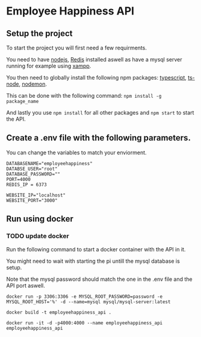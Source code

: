 # Employee Happiness API

## Setup the project

To start the project you will first need a few requirments.

You need to have [nodejs](https://nodejs.org/dist/latest-v12.x/), [Redis](https://redis.io/download) installed aswell as have a mysql server running for example using [xampp](https://www.apachefriends.org/index.html).

You then need to globally install the following npm packages: [typescript](https://www.npmjs.com/package/typescript), [ts-node](https://www.npmjs.com/package/ts-node), [nodemon](https://www.npmjs.com/package/nodemon).

This can be done with the following command: `npm install -g package_name`

And lastly you use `npm install` for all other packages and `npm start` to start the API.

## Create a .env file with the following parameters.

You can change the variables to match your enviorment.

```
DATABASENAME="employeehappiness"
DATABSE_USER="root"
DATABASE_PASSWORD=""
PORT=4000
REDIS_IP = 6373

WEBSITE_IP="localhost"
WEBSITE_PORT="3000"
```

## Run using docker

### TODO update docker

Run the following command to start a docker container with the API in it.

You might need to wait with starting the pi untill the mysql database is setup.

Note that the mysql password should match the one in the .env file and the API port aswell.

```
docker run -p 3306:3306 -e MYSQL_ROOT_PASSWORD=password -e MYSQL_ROOT_HOST='%' -d --name=mysql mysql/mysql-server:latest

docker build -t employeehappiness_api .

docker run -it -d -p4000:4000 --name employeehappiness_api employeehappiness_api
```
